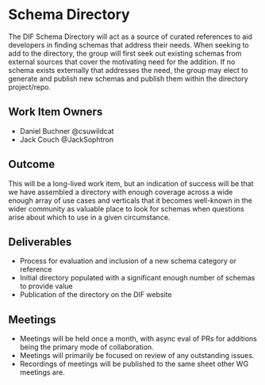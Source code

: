 # Schema Directory

The DIF Schema Directory will act as a source of curated references to aid 
developers in finding schemas that address their needs. When seeking to add 
to the directory, the group will first seek out existing schemas from external 
sources that cover the motivating need for the addition. If no schema exists 
externally that addresses the need, the group may elect to generate and publish 
new schemas and publish them within the directory project/repo.

## Work Item Owners
- Daniel Buchner @csuwildcat
- Jack Couch @JackSophtron

## Outcome
This will be a long-lived work item, but an indication of success will be that 
we have assembled a directory with enough coverage across a wide enough array 
of use cases and verticals that it becomes well-known in the wider community 
as valuable place to look for schemas when questions arise about which to use 
in a given circumstance.

## Deliverables
- Process for evaluation and inclusion of a new schema category or reference
- Initial directory populated with a significant enough number of schemas to provide value
- Publication of the directory on the DIF website

## Meetings
- Meetings will be held once a month, with async eval of PRs for additions being 
  the primary mode of collaboration.
- Meetings will primarily be focused on review of any outstanding issues.
- Recordings of meetings will be published to the same sheet other WG meetings are.
